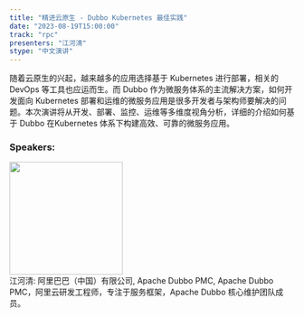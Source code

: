 ```yaml
---
title: "精进云原生 - Dubbo Kubernetes 最佳实践"
date: "2023-08-19T15:00:00"
track: "rpc"
presenters: "江河清"
stype: "中文演讲"
---
```

随着云原生的兴起，越来越多的应用选择基于 Kubernetes 进行部署，相关的 DevOps 等工具也应运而生。而 Dubbo 作为微服务体系的主流解决方案，如何开发面向 Kubernetes 部署和运维的微服务应用是很多开发者与架构师要解决的问题。本次演讲将从开发、部署、监控、运维等多维度视角分析，详细的介绍如何基于 Dubbo  在Kubernetes 体系下构建高效、可靠的微服务应用。
 ### Speakers:
 <img src="https://img.bagevent.com/resource/20230605/2215552430.JPG" width="200" /><br>江河清: 阿里巴巴（中国）有限公司, Apache Dubbo PMC, Apache Dubbo PMC，阿里云研发工程师，专注于服务框架，Apache Dubbo 核心维护团队成员。
 <br><br>